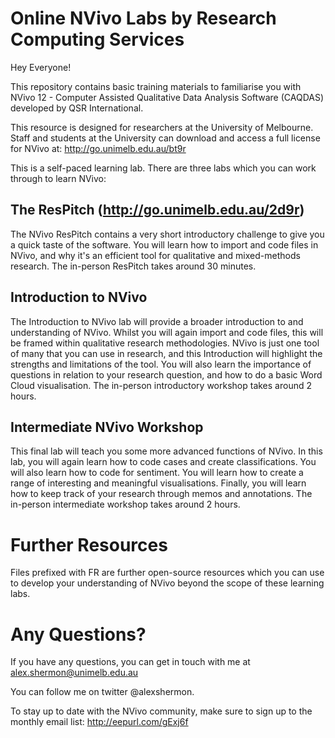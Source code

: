 # Online NVivo Labs by Research Computing Services

Hey Everyone!

This repository contains basic training materials to familiarise you with NVivo 12 - Computer Assisted Qualitative Data Analysis Software (CAQDAS) developed by QSR International. 

This resource is designed for researchers at the University of Melbourne. Staff and students at the University can download and access a full license for NVivo at: http://go.unimelb.edu.au/bt9r

This is a self-paced learning lab. There are three labs which you can work through to learn NVivo:

## The ResPitch (http://go.unimelb.edu.au/2d9r)

The NVivo ResPitch contains a very short introductory challenge to give you a quick taste of the software. You will learn how to import and code files in NVivo, and why it's an efficient tool for qualitative and mixed-methods research. The in-person ResPitch takes around 30 minutes.

## Introduction to NVivo

The Introduction to NVivo lab will provide a broader introduction to and understanding of NVivo. Whilst you will again import and code files, this will be framed within qualitative research methodologies. NVivo is just one tool of many that you can use in research, and this Introduction will highlight the strengths and limitations of the tool. You will also learn the importance of questions in relation to your research question, and how to do a basic Word Cloud visualisation. The in-person introductory workshop takes around 2 hours.

## Intermediate NVivo Workshop

This final lab will teach you some more advanced functions of NVivo. In this lab, you will again learn how to code cases and create classifications. You will also learn how to code for sentiment. You will learn how to create a range of interesting and meaningful visualisations. Finally, you will learn how to keep track of your research through memos and annotations. The in-person intermediate workshop takes around 2 hours.

# Further Resources

Files prefixed with FR are further open-source resources which you can use to develop your understanding of NVivo beyond the scope of these learning labs.

# Any Questions?

If you have any questions, you can get in touch with me at alex.shermon@unimelb.edu.au

You can follow me on twitter @alexshermon. 

To stay up to date with the NVivo community, make sure to sign up to the monthly email list: http://eepurl.com/gExj6f
